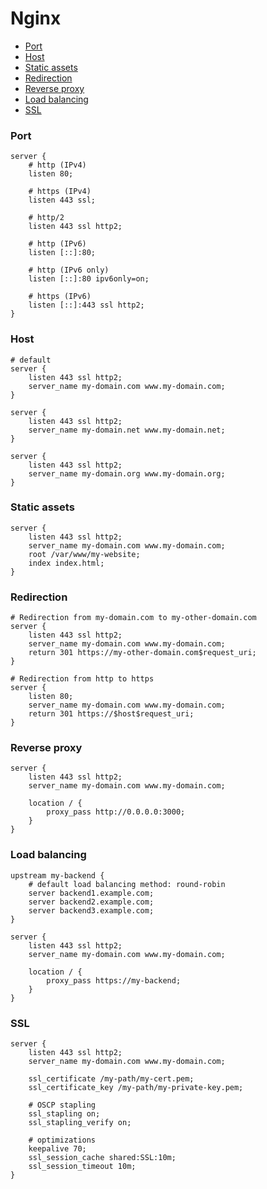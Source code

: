 <!-- markdownlint-disable MD001 -->

# Nginx

- [Port](#port)
- [Host](#host)
- [Static assets](#static-assets)
- [Redirection](#redirection)
- [Reverse proxy](#reverse-proxy)
- [Load balancing](#load-balancing)
- [SSL](#ssl)

### Port

```nginx
server {
    # http (IPv4)
    listen 80;

    # https (IPv4)
    listen 443 ssl;

    # http/2
    listen 443 ssl http2;

    # http (IPv6)
    listen [::]:80;

    # http (IPv6 only)
    listen [::]:80 ipv6only=on;

    # https (IPv6)
    listen [::]:443 ssl http2;
}
```

### Host

```nginx
# default
server {
    listen 443 ssl http2;
    server_name my-domain.com www.my-domain.com;
}

server {
    listen 443 ssl http2;
    server_name my-domain.net www.my-domain.net;
}

server {
    listen 443 ssl http2;
    server_name my-domain.org www.my-domain.org;
}
```

### Static assets

```nginx
server {
    listen 443 ssl http2;
    server_name my-domain.com www.my-domain.com;
    root /var/www/my-website;
    index index.html;
}
```

### Redirection

```nginx
# Redirection from my-domain.com to my-other-domain.com
server {
    listen 443 ssl http2;
    server_name my-domain.com www.my-domain.com;
    return 301 https://my-other-domain.com$request_uri;
}

# Redirection from http to https
server {
    listen 80;
    server_name my-domain.com www.my-domain.com;
    return 301 https://$host$request_uri;
}
```

### Reverse proxy

```nginx
server {
    listen 443 ssl http2;
    server_name my-domain.com www.my-domain.com;
    
    location / {
        proxy_pass http://0.0.0.0:3000;
    }
}
```

### Load balancing

```nginx
upstream my-backend {
    # default load balancing method: round-robin
    server backend1.example.com;
    server backend2.example.com;
    server backend3.example.com;
}

server {
    listen 443 ssl http2;
    server_name my-domain.com www.my-domain.com;
    
    location / {
        proxy_pass https://my-backend;
    }
}
```

### SSL

```nginx
server {
    listen 443 ssl http2;
    server_name my-domain.com www.my-domain.com;

    ssl_certificate /my-path/my-cert.pem;
    ssl_certificate_key /my-path/my-private-key.pem;

    # OSCP stapling
    ssl_stapling on;
    ssl_stapling_verify on;

    # optimizations
    keepalive 70;
    ssl_session_cache shared:SSL:10m;
    ssl_session_timeout 10m;
}
```
